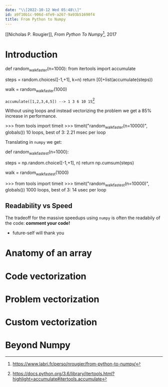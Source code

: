```yaml
---
date: "\\[2022-10-12 Wed 05:48\\]"
id: a9f10b1c-906d-4fe9-a267-9a93b51690f4
title: From Python to Numpy
---
```


[[Nicholas P. Rougier]], *From Python To Numpy*[^1], 2017

# Introduction

<div class="source">

def random<sub>walkfaster</sub>(n=1000): from itertools import accumulate

steps = random.choices(\[-1,+1\], k=n) return \[0\]+list(accumulate(steps))

walk = random<sub>walkfaster</sub>(1000)

</div>

`accumulate([1,2,3,4,5]) --> 1 3 6 10 15`[^2]

Without using loops and instead vectorizing the problem we get a 85% increase in performance.

<div class="source">

\>\>\> from tools import timeit \>\>\> timeit("random<sub>walkfaster</sub>(n=10000)", globals()) 10 loops, best of 3: 2.21 msec per loop

</div>

Translating in `numpy` we get:

<div class="source">

def random<sub>walkfastest</sub>(n=1000):

steps = np.random.choice(\[-1,+1\], n) return np.cumsum(steps)

walk = random<sub>walkfastest</sub>(1000)

</div>

<div class="source">

\>\>\> from tools import timeit \>\>\> timeit("random<sub>walkfastest</sub>(n=10000)", globals()) 1000 loops, best of 3: 14 usec per loop

</div>

## Readability vs Speed

The tradeoff for the massive speedups using `numpy` is often the readabily of the code: **comment your code!**

- future-self will thank you

# Anatomy of an array

# Code vectorization

# Problem vectorization

# Custom vectorization

# Beyond Numpy

[^1]: <https://www.labri.fr/perso/nrougier/from-python-to-numpy/>

[^2]: <https://docs.python.org/3.6/library/itertools.html?highlight=accumulate#itertools.accumulate>
